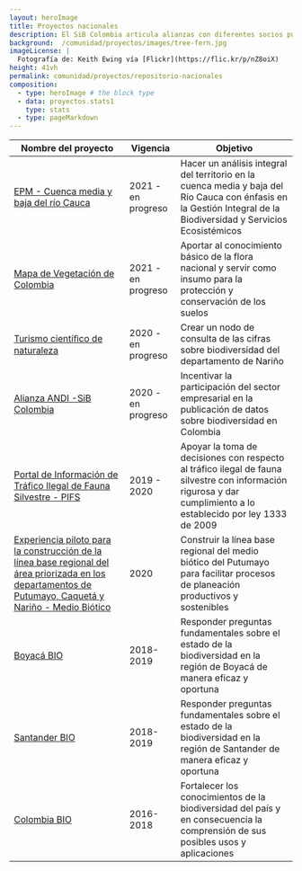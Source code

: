 ```yaml
---
layout: heroImage
title: Proyectos nacionales 
description: El SiB Colombia articula alianzas con diferentes socios publicadores a nivel nacional 
background:  /comunidad/proyectos/images/tree-fern.jpg
imageLicense: |
  Fotografía de: Keith Ewing vía [Flickr](https://flic.kr/p/nZ8oiX) 
height: 41vh
permalink: comunidad/proyectos/repositorio-nacionales
composition:
  - type: heroImage # the block type
  - data: proyectos.stats1
    type: stats
  - type: pageMarkdown
---
```





| Nombre del proyecto | Vigencia | Objetivo |
| -------- | -------- | -------- |
|[EPM - Cuenca media y baja del río Cauca](/comunidad/proyectos/nacionales/epm)|2021 - en progreso|Hacer un análisis integral del territorio en la cuenca media y baja del Río Cauca con énfasis en la Gestión Integral de la Biodiversidad y Servicios Ecosistémicos|
|[Mapa de Vegetación de Colombia](/comunidad/proyectos/nacionales/mapa-vegetacion)|2021 - en progreso|Aportar al conocimiento básico de la flora nacional y servir como insumo para la protección y conservación de los suelos |
|[Turismo cientíﬁco de naturaleza](/comunidad/proyectos/nacionales/turismo-científico)|2020 - en progreso|Crear un nodo de consulta de las cifras sobre biodiversidad del departamento de Nariño |
| [Alianza ANDI -SiB Colombia](https://biodiversidad.co/empresas)    | 2020 - en progreso | Incentivar la participación del sector empresarial en la publicación de datos sobre biodiversidad en Colombia     |
|[Portal de Información de Tráfico Ilegal de Fauna Silvestre - PIFS](/comunidad/proyectos/nacionales/pifs)|2019 - 2020|Apoyar la toma de decisiones con respecto al tráfico ilegal de fauna silvestre con información rigurosa y dar cumplimiento a lo establecido por ley 1333 de 2009|
|[Experiencia piloto para la construcción de la línea base regional del área priorizada en los departamentos de Putumayo, Caquetá y Nariño - Medio Biótico](/comunidad/proyectos/nacionales/anh-putumayo)|2020|Construir la línea base regional del medio biótico del Putumayo para facilitar procesos de planeación productivos y sostenibles|
|[Boyacá BIO](/comunidad/proyectos/nacionales/boyaca-bio)|2018-2019|Responder preguntas fundamentales sobre el estado de la biodiversidad en la región de Boyacá de manera eficaz y oportuna|
|[Santander BIO](/comunidad/proyectos/nacionales/santander-bio)|2018-2019|Responder preguntas fundamentales sobre el estado de la biodiversidad en la región de Santander de manera eficaz y oportuna|
|[Colombia BIO](/comunidad/colombiabio)|2016-2018| Fortalecer los conocimientos de la biodiversidad del país y en consecuencia la comprensión de sus posibles usos y aplicaciones|


